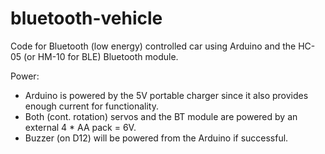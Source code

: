 # bluetooth-vehicle
Code for Bluetooth (low energy) controlled car using Arduino and the HC-05 (or HM-10 for BLE) Bluetooth module.

Power:
  - Arduino is powered by the 5V portable charger since it also provides enough current for functionality.
  - Both (cont. rotation) servos and the BT module are powered by an external 4 * AA pack = 6V.
  - Buzzer (on D12) will be powered from the Arduino if successful.
